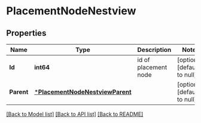 # PlacementNodeNestview

## Properties
Name | Type | Description | Notes
------------ | ------------- | ------------- | -------------
**Id** | **int64** | id of placement node | [optional] [default to null]
**Parent** | [***PlacementNodeNestviewParent**](PlacementNode_Nestview_parent.md) |  | [optional] [default to null]

[[Back to Model list]](../README.md#documentation-for-models) [[Back to API list]](../README.md#documentation-for-api-endpoints) [[Back to README]](../README.md)


